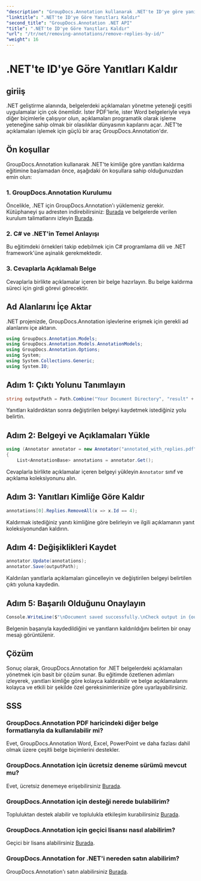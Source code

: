 ```yaml
---
"description": "GroupDocs.Annotation kullanarak .NET'te ID'ye göre yanıtları nasıl kaldıracağınızı öğrenin. Verimli belge açıklama yönetimi için adım adım öğreticimizi izleyin."
"linktitle": ".NET'te ID'ye Göre Yanıtları Kaldır"
"second_title": "GroupDocs.Annotation .NET API"
"title": ".NET'te ID'ye Göre Yanıtları Kaldır"
"url": "/tr/net/removing-annotations/remove-replies-by-id/"
"weight": 16
---
```


# .NET'te ID'ye Göre Yanıtları Kaldır

## giriiş
.NET geliştirme alanında, belgelerdeki açıklamaları yönetme yeteneği çeşitli uygulamalar için çok önemlidir. İster PDF'lerle, ister Word belgeleriyle veya diğer biçimlerle çalışıyor olun, açıklamaları programatik olarak işleme yeteneğine sahip olmak bir olasılıklar dünyasının kapılarını açar. .NET'te açıklamaları işlemek için güçlü bir araç GroupDocs.Annotation'dır.
## Ön koşullar
GroupDocs.Annotation kullanarak .NET'te kimliğe göre yanıtları kaldırma eğitimine başlamadan önce, aşağıdaki ön koşullara sahip olduğunuzdan emin olun:
### 1. GroupDocs.Annotation Kurulumu
Öncelikle, .NET için GroupDocs.Annotation'ı yüklemeniz gerekir. Kütüphaneyi şu adresten indirebilirsiniz: [Burada](https://releases.groupdocs.com/annotation/net/) ve belgelerde verilen kurulum talimatlarını izleyin [Burada](https://tutorials.groupdocs.com/annotation/net/).
### 2. C# ve .NET'in Temel Anlayışı
Bu eğitimdeki örnekleri takip edebilmek için C# programlama dili ve .NET framework'üne aşinalık gerekmektedir.
### 3. Cevaplarla Açıklamalı Belge
Cevaplarla birlikte açıklamalar içeren bir belge hazırlayın. Bu belge kaldırma süreci için girdi görevi görecektir.

## Ad Alanlarını İçe Aktar
.NET projenizde, GroupDocs.Annotation işlevlerine erişmek için gerekli ad alanlarını içe aktarın.
```csharp
using GroupDocs.Annotation.Models;
using GroupDocs.Annotation.Models.AnnotationModels;
using GroupDocs.Annotation.Options;
using System;
using System.Collections.Generic;
using System.IO;
```
## Adım 1: Çıktı Yolunu Tanımlayın
```csharp
string outputPath = Path.Combine("Your Document Directory", "result" + Path.GetExtension("input.pdf"));
```
Yanıtları kaldırdıktan sonra değiştirilen belgeyi kaydetmek istediğiniz yolu belirtin.
## Adım 2: Belgeyi ve Açıklamaları Yükle
```csharp
using (Annotator annotator = new Annotator("annotated_with_replies.pdf"))
{
    List<AnnotationBase> annotations = annotator.Get();
```
Cevaplarla birlikte açıklamalar içeren belgeyi yükleyin `Annotator` sınıf ve açıklama koleksiyonunu alın.
## Adım 3: Yanıtları Kimliğe Göre Kaldır
```csharp
annotations[0].Replies.RemoveAll(x => x.Id == 4);
```
Kaldırmak istediğiniz yanıtı kimliğine göre belirleyin ve ilgili açıklamanın yanıt koleksiyonundan kaldırın.
## Adım 4: Değişiklikleri Kaydet
```csharp
annotator.Update(annotations);
annotator.Save(outputPath);
```
Kaldırılan yanıtlarla açıklamaları güncelleyin ve değiştirilen belgeyi belirtilen çıktı yoluna kaydedin.
## Adım 5: Başarılı Olduğunu Onaylayın
```csharp
Console.WriteLine($"\nDocument saved successfully.\nCheck output in {outputPath}.");
```
Belgenin başarıyla kaydedildiğini ve yanıtların kaldırıldığını belirten bir onay mesajı görüntülenir.

## Çözüm
Sonuç olarak, GroupDocs.Annotation for .NET belgelerdeki açıklamaları yönetmek için basit bir çözüm sunar. Bu eğitimde özetlenen adımları izleyerek, yanıtları kimliğe göre kolayca kaldırabilir ve belge açıklamalarını kolayca ve etkili bir şekilde özel gereksinimlerinize göre uyarlayabilirsiniz.
## SSS
### GroupDocs.Annotation PDF haricindeki diğer belge formatlarıyla da kullanılabilir mi?
Evet, GroupDocs.Annotation Word, Excel, PowerPoint ve daha fazlası dahil olmak üzere çeşitli belge biçimlerini destekler.
### GroupDocs.Annotation için ücretsiz deneme sürümü mevcut mu?
Evet, ücretsiz denemeye erişebilirsiniz [Burada](https://releases.groupdocs.com/).
### GroupDocs.Annotation için desteği nerede bulabilirim?
Topluluktan destek alabilir ve toplulukla etkileşim kurabilirsiniz [Burada](https://forum.groupdocs.com/c/annotation/10).
### GroupDocs.Annotation için geçici lisansı nasıl alabilirim?
Geçici bir lisans alabilirsiniz [Burada](https://purchase.groupdocs.com/temporary-license/).
### GroupDocs.Annotation for .NET'i nereden satın alabilirim?
GroupDocs.Annotation'ı satın alabilirsiniz [Burada](https://purchase.groupdocs.com/buy).